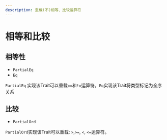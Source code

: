 ```yaml
---
description: 重载(不)相等、比较运算符
---
```


# 相等和比较

## 相等性

* `PartialEq`
* `Eq`

`PartialEq` 实现该Trait可以重载`==`和`!=`运算符。`Eq`实现该Trait将类型标记为全序关系

## 比较

* `PartialOrd`

`PartialOrd`实现该Trait可以重载: `>`,`>=`, `<`, `<=`运算符。

